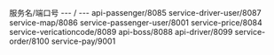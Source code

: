 服务名/端口号
--- / ---
api-passenger/8085
service-driver-user/8087
service-map/8086
service-passenger-user/8001
service-price/8084
service-vericationcode/8089
api-boss/8088
api-driver/8099
service-order/8100
service-pay/9001